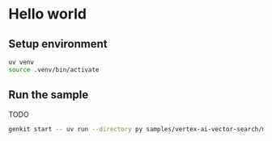 # Hello world

## Setup environment

```bash
uv venv
source .venv/bin/activate
```

## Run the sample

TODO

```bash
genkit start -- uv run --directory py samples/vertex-ai-vector-search/main.py
```

